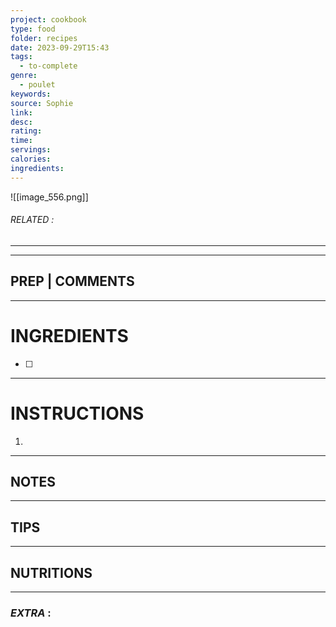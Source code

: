 ```yaml
---
project: cookbook
type: food
folder: recipes
date: 2023-09-29T15:43
tags:
  - to-complete
genre:
  - poulet
keywords: 
source: Sophie
link: 
desc: 
rating: 
time: 
servings: 
calories: 
ingredients:
---
```


![[image_556.png]]
###### *RELATED* : 
---


---
## PREP | COMMENTS



---
# INGREDIENTS

- [ ] 

---
# INSTRUCTIONS

1. 

---
## NOTES



---
## TIPS



---
## NUTRITIONS



---
### *EXTRA* :



